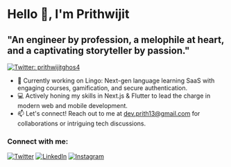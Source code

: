 # Hello 👋, I'm Prithwijit

## "An engineer by profession, a melophile at heart, and a captivating storyteller by passion."

[![Twitter: prithwijitghos4](https://img.shields.io/twitter/follow/prithwijitghos4?logo=twitter&style=for-the-badge)](https://twitter.com/prithwijitghos4)

- 🚀 Currently working on Lingo: Next-gen language learning SaaS with engaging courses, gamification, and secure authentication.
- 💻 Actively honing my skills in Next.js & Flutter to lead the charge in modern web and mobile development.
- 📫 Let's connect! Reach out to me at dev.prith13@gmail.com for collaborations or intriguing tech discussions.

### Connect with me:

[![Twitter](https://raw.githubusercontent.com/rahuldkjain/github-profile-readme-generator/master/src/images/icons/Social/twitter.svg)](https://twitter.com/prithwijitghos4)
[![LinkedIn](https://raw.githubusercontent.com/rahuldkjain/github-profile-readme-generator/master/src/images/icons/Social/linked-in-alt.svg)](https://linkedin.com/in/basiliskftw)
[![Instagram](https://raw.githubusercontent.com/rahuldkjain/github-profile-readme-generator/master/src/images/icons/Social/instagram.svg)](https://instagram.com/insxn_iac)
